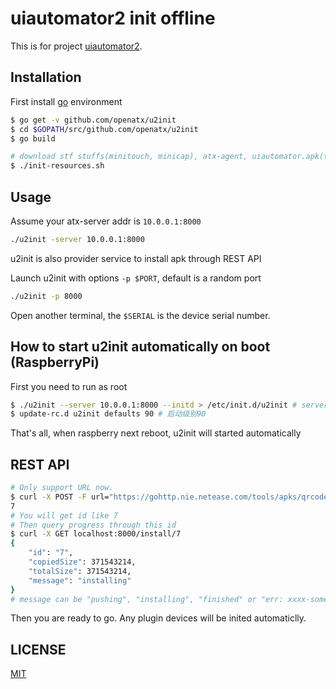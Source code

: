 # uiautomator2 init offline
This is for project [uiautomator2](https://github.com/openatx/uiautomator2).

## Installation
First install [go](https://golang.org) environment

```bash
$ go get -v github.com/openatx/u2init
$ cd $GOPATH/src/github.com/openatx/u2init
$ go build

# download stf stuffs(minitouch, minicap), atx-agent, uiautomator.apk(two apk actually)
$ ./init-resources.sh
```

## Usage
Assume your atx-server addr is `10.0.0.1:8000`

```bash
./u2init -server 10.0.0.1:8000
```

u2init is also provider service to install apk through REST API

Launch u2init with options `-p $PORT`, default is a random port

```bash
./u2init -p 8000
```

Open another terminal, the `$SERIAL` is the device serial number.

## How to start u2init automatically on boot (RaspberryPi)
First you need to run as root

```bash
$ ./u2init --server 10.0.0.1:8000 --initd > /etc/init.d/u2init # server addr should be modified
$ update-rc.d u2init defaults 90 # 启动级别90
```

That's all, when raspberry next reboot, u2init will started automatically

## REST API
```bash
# Only support URL now.
$ curl -X POST -F url="https://gohttp.nie.netease.com/tools/apks/qrcodescan-2.6.0-green.apk" localhost:8000/install/$SERIAL
7
# You will get id like 7
# Then query progress through this id
$ curl -X GET localhost:8000/install/7
{
    "id": "7",
    "copiedSize": 371543214,
    "totalSize": 371543214,
    "message": "installing"
}
# message can be "pushing", "installing", "finished" or "err: xxxx-some failure resone here-xxxx"
```

Then you are ready to go. Any plugin devices will be inited automaticlly.

## LICENSE
[MIT](LICENSE)
